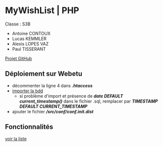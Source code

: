 # MyWishList | PHP
Classe : S3B
* Antoine CONTOUX
* Lucas KEMMLER
* Alexis LOPES VAZ
* Paul TISSERANT

[Projet GitHub](https://github.com/ActxLeToucan/S3B_MyWishList)

## Déploiement sur Webetu
* décommenter la ligne 4 dans ___.htaccess___
* [importer la bdd](https://github.com/ActxLeToucan/S3B_MyWishList/blob/master/bdd.sql)
  * si problème d'import et présence de ___date DEFAULT current_timestamp()___ dans le fichier .sql, remplacer par ___TIMESTAMP DEFAULT CURRENT_TIMESTAMP___
* ajouter le fichier ___/src/conf/conf.init.dist___

## Fonctionnalités
[voir la liste](https://github.com/ActxLeToucan/S3B_MyWishList/blob/master/avancement.md)
